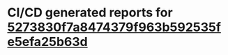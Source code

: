 # CI/CD generated reports for [5273830f7a8474379f963b592535fe5efa25b63d](https://github.com/hydephp/develop/commit/5273830f7a8474379f963b592535fe5efa25b63d)
